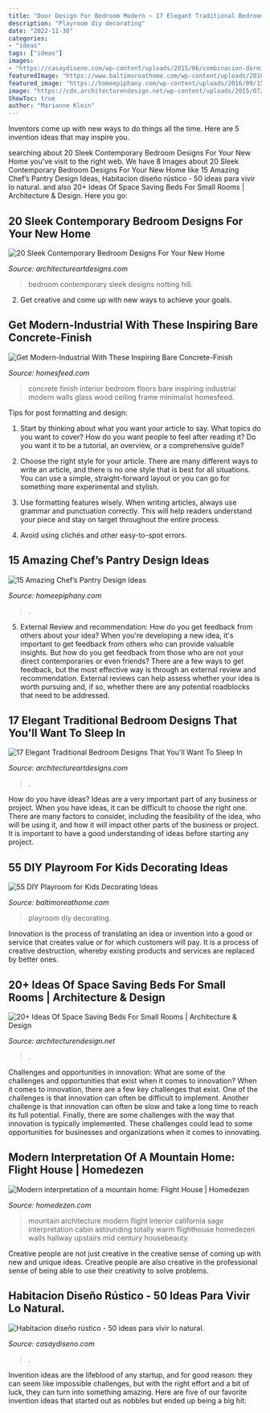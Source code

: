 ```yaml
---
title: "Door Design For Bedroom Modern ~ 17 Elegant Traditional Bedroom Designs That You&#039;ll Want To Sleep In"
description: "Playroom diy decorating"
date: "2022-11-30"
categories:
- "ideas"
tags: ["ideas"]
images:
- "https://casaydiseno.com/wp-content/uploads/2015/06/combinacion-dormitorio-rustico-moderno-estilo.jpg"
featuredImage: "https://www.baltimoreathome.com/wp-content/uploads/2018/04/DIY-Playroom-for-Kids-Decorating-Ideas-54.jpg"
featured_image: "https://homeepiphany.com/wp-content/uploads/2016/09/15-Amazing-Chefs-Pantry-Design-Ideas-4-768x1149.jpg"
image: "https://cdn.architecturendesign.net/wp-content/uploads/2015/07/AD-Space-Saving-Beds-Bedrooms-14.jpeg"
ShowToc: true
author: "Marianne Klein"
---
```



Inventors come up with new ways to do things all the time. Here are 5 invention ideas that may inspire you.

	

		
searching about 20 Sleek Contemporary Bedroom Designs For Your New Home you've visit to the right web. We have 8 Images about 20 Sleek Contemporary Bedroom Designs For Your New Home like 15 Amazing Chef’s Pantry Design Ideas, Habitacion diseño rústico - 50 ideas para vivir lo natural. and also 20+ Ideas Of Space Saving Beds For Small Rooms | Architecture &amp; Design. Here you go:
		
    
## 20 Sleek Contemporary Bedroom Designs For Your New Home

<img loading=lazy src="https://www.architectureartdesigns.com/wp-content/uploads/2014/09/20-Sleek-Contemporary-Bedroom-Designs-For-Your-New-Home-9.jpg" onerror="this.onerror=null;this.src='https://tse1.mm.bing.net/th?id=OIP.HW8UdYHsOYH1EV7c5DK2kwHaMO&amp;pid=15.1';" alt="20 Sleek Contemporary Bedroom Designs For Your New Home">

_Source: architectureartdesigns.com_

>bedroom contemporary sleek designs notting hill. 

	

2. Get creative and come up with new ways to achieve your goals.

    
## Get Modern-Industrial With These Inspiring Bare Concrete-Finish

<img loading=lazy src="http://homesfeed.com/wp-content/uploads/2019/02/minimalist-bedroom-idea-all-white-walls-and-floors-white-bedding-treatment-glass-door-with-wood-frame-concrete-finish-ceiling.jpg" onerror="this.onerror=null;this.src='https://tse2.mm.bing.net/th?id=OIP.lO5fX_ZJrPCdbRmjBAj1BgDIEs&amp;pid=15.1';" alt="Get Modern-Industrial With These Inspiring Bare Concrete-Finish">

_Source: homesfeed.com_

>concrete finish interior bedroom floors bare inspiring industrial modern walls glass wood ceiling frame minimalist homesfeed. 

	

Tips for post formatting and design:
1. Start by thinking about what you want your article to say. What topics do you want to cover? How do you want people to feel after reading it? Do you want it to be a tutorial, an overview, or a comprehensive guide?
2. Choose the right style for your article. There are many different ways to write an article, and there is no one style that is best for all situations. You can use a simple, straight-forward layout or you can go for something more experimental and stylish.

3. Use formatting features wisely. When writing articles, always use grammar and punctuation correctly. This will help readers understand your piece and stay on target throughout the entire process.

4. Avoid using clichés and other easy-to-spot errors.

    
## 15 Amazing Chef’s Pantry Design Ideas

<img loading=lazy src="https://homeepiphany.com/wp-content/uploads/2016/09/15-Amazing-Chefs-Pantry-Design-Ideas-4-768x1149.jpg" onerror="this.onerror=null;this.src='https://tse3.mm.bing.net/th?id=OIP.-lX4YT9Fy7EqYvjscgMosgHaLF&amp;pid=15.1';" alt="15 Amazing Chef’s Pantry Design Ideas">

_Source: homeepiphany.com_

>. 

	

5. External Review and recommendation: How do you get feedback from others about your idea?
When you're developing a new idea, it's important to get feedback from others who can provide valuable insights. But how do you get feedback from those who are not your direct contemporaries or even friends? There are a few ways to get feedback, but the most effective way is through an external review and recommendation. External reviews can help assess whether your idea is worth pursuing and, if so, whether there are any potential roadblocks that need to be addressed.

    
## 17 Elegant Traditional Bedroom Designs That You&#039;ll Want To Sleep In

<img loading=lazy src="https://www.architectureartdesigns.com/wp-content/uploads/2015/07/17-Elegant-Traditional-Bedroom-Designs-That-Youll-Want-To-Sleep-In-13.jpg" onerror="this.onerror=null;this.src='https://tse1.mm.bing.net/th?id=OIP.db1g_f9mdgvRsgb6ekQdcQAAAA&amp;pid=15.1';" alt="17 Elegant Traditional Bedroom Designs That You&#039;ll Want To Sleep In">

_Source: architectureartdesigns.com_

>. 

	

How do you have ideas?
Ideas are a very important part of any business or project. When you have ideas, it can be difficult to choose the right one. There are many factors to consider, including the feasibility of the idea, who will be using it, and how it will impact other parts of the business or project. It is important to have a good understanding of ideas before starting any project.

    
## 55 DIY Playroom For Kids Decorating Ideas

<img loading=lazy src="https://www.baltimoreathome.com/wp-content/uploads/2018/04/DIY-Playroom-for-Kids-Decorating-Ideas-54.jpg" onerror="this.onerror=null;this.src='https://tse1.mm.bing.net/th?id=OIP.ac_K7gBThVaezV8mc1CMcAHaK0&amp;pid=15.1';" alt="55 DIY Playroom for Kids Decorating Ideas">

_Source: baltimoreathome.com_

>playroom diy decorating. 

	

Innovation is the process of translating an idea or invention into a good or service that creates value or for which customers will pay. It is a process of creative destruction, whereby existing products and services are replaced by better ones.

    
## 20+ Ideas Of Space Saving Beds For Small Rooms | Architecture &amp; Design

<img loading=lazy src="https://cdn.architecturendesign.net/wp-content/uploads/2015/07/AD-Space-Saving-Beds-Bedrooms-14.jpeg" onerror="this.onerror=null;this.src='https://tse4.mm.bing.net/th?id=OIP.A5UV0TM1IrTnDK6uxllBZQHaLm&amp;pid=15.1';" alt="20+ Ideas Of Space Saving Beds For Small Rooms | Architecture &amp; Design">

_Source: architecturendesign.net_

>. 

	

Challenges and opportunities in innovation: What are some of the challenges and opportunities that exist when it comes to innovation?
When it comes to innovation, there are a few key challenges that exist. One of the challenges is that innovation can often be difficult to implement. Another challenge is that innovation can often be slow and take a long time to reach its full potential. Finally, there are some challenges with the way that innovation is typically implemented. These challenges could lead to some opportunities for businesses and organizations when it comes to innovating.

    
## Modern Interpretation Of A Mountain Home: Flight House | Homedezen

<img loading=lazy src="http://www.homedezen.com/wp-content/uploads/2014/12/Modern-interpretation-of-a-mountain-home-Flight-House-14.jpg" onerror="this.onerror=null;this.src='https://tse4.mm.bing.net/th?id=OIP.k1kZT6YWZyz7bHHZW-SzKQHaFL&amp;pid=15.1';" alt="Modern interpretation of a mountain home: Flight House | Homedezen">

_Source: homedezen.com_

>mountain architecture modern flight interior california sage interpretation cabin astounding totally warm flighthouse homedezen walls hallway upstairs mid century housebeauty. 

	

Creative people are not just creative in the creative sense of coming up with new and unique ideas. Creative people are also creative in the professional sense of being able to use their creativity to solve problems.

    
## Habitacion Diseño Rústico - 50 Ideas Para Vivir Lo Natural.

<img loading=lazy src="https://casaydiseno.com/wp-content/uploads/2015/06/combinacion-dormitorio-rustico-moderno-estilo.jpg" onerror="this.onerror=null;this.src='https://tse3.mm.bing.net/th?id=OIP.IVUbj8UDsyv7cUlH-Boe-wHaKX&amp;pid=15.1';" alt="Habitacion diseño rústico - 50 ideas para vivir lo natural.">

_Source: casaydiseno.com_

>. 

	

Invention ideas are the lifeblood of any startup, and for good reason: they can seem like impossible challenges, but with the right effort and a bit of luck, they can turn into something amazing. Here are five of our favorite invention ideas that started out as nobbles but ended up being a big hit:

